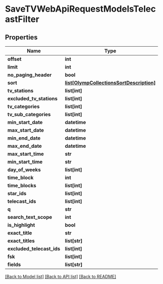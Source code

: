 # SaveTVWebApiRequestModelsTelecastFilter

## Properties
Name | Type | Description | Notes
------------ | ------------- | ------------- | -------------
**offset** | **int** |  | [optional] 
**limit** | **int** |  | [optional] 
**no_paging_header** | **bool** |  | [optional] 
**sort** | [**list[OlympCollectionsSortDescription]**](OlympCollectionsSortDescription.md) |  | [optional] 
**tv_stations** | **list[int]** |  | [optional] 
**excluded_tv_stations** | **list[int]** |  | [optional] 
**tv_categories** | **list[int]** |  | [optional] 
**tv_sub_categories** | **list[int]** |  | [optional] 
**min_start_date** | **datetime** |  | [optional] 
**max_start_date** | **datetime** |  | [optional] 
**min_end_date** | **datetime** |  | [optional] 
**max_end_date** | **datetime** |  | [optional] 
**max_start_time** | **str** |  | [optional] 
**min_start_time** | **str** |  | [optional] 
**day_of_weeks** | **list[int]** |  | [optional] 
**time_block** | **int** |  | [optional] 
**time_blocks** | **list[int]** |  | [optional] 
**star_ids** | **list[int]** |  | [optional] 
**telecast_ids** | **list[int]** |  | [optional] 
**q** | **str** |  | [optional] 
**search_text_scope** | **int** |  | [optional] 
**is_highlight** | **bool** |  | [optional] 
**exact_title** | **str** |  | [optional] 
**exact_titles** | **list[str]** |  | [optional] 
**excluded_telecast_ids** | **list[int]** |  | [optional] 
**fsk** | **list[int]** |  | [optional] 
**fields** | **list[str]** |  | [optional] 

[[Back to Model list]](../README.md#documentation-for-models) [[Back to API list]](../README.md#documentation-for-api-endpoints) [[Back to README]](../README.md)


